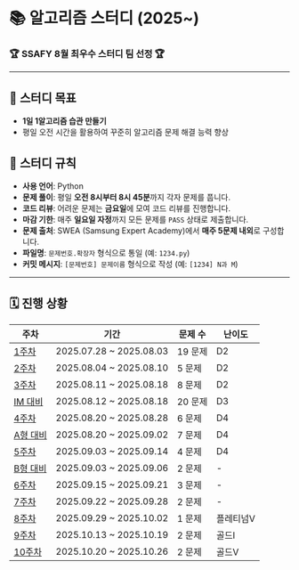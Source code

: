 # 📚 알고리즘 스터디 (2025~)

### 🏆 SSAFY 8월 최우수 스터디 팀 선정 🏆

---

## 🎯 스터디 목표
* **1일 1알고리즘 습관 만들기**
* 평일 오전 시간을 활용하여 꾸준히 알고리즘 문제 해결 능력 향상

## 📝 스터디 규칙
* **사용 언어**: Python
* **문제 풀이**: 평일 **오전 8시부터 8시 45분**까지 각자 문제를 풉니다.
* **코드 리뷰**: 어려운 문제는 **금요일**에 모여 코드 리뷰를 진행합니다.
* **마감 기한**: 매주 **일요일 자정**까지 모든 문제를 `PASS` 상태로 제출합니다.
* **문제 출처**: SWEA (Samsung Expert Academy)에서 **매주 5문제 내외**로 구성합니다.
* **파일명**: `문제번호.확장자` 형식으로 통일 (예: `1234.py`)
* **커밋 메시지**: `[문제번호] 문제이름` 형식으로 작성 (예: `[1234] N과 M`)

---

## 🗓️ 진행 상황
| 주차 | 기간 | 문제 수 | 난이도 |
| --- | --- | --- | --- |
| [1주차](./week-1/) | 2025.07.28 ~ 2025.08.03 | 19 문제 | D2 |
| [2주차](./week-2/) | 2025.08.04 ~ 2025.08.10 | 5 문제 | D2 |
| [3주차](./week-3/) | 2025.08.11 ~ 2025.08.18 | 8 문제 | D2 |
| [IM 대비](./IM/) | 2025.08.12 ~ 2025.08.18 | 20 문제 | D3 |
| [4주차](./week-4/) | 2025.08.20 ~ 2025.08.28 | 6 문제 | D4 |
| [A형 대비](./A/) | 2025.08.20 ~ 2025.09.02 | 7 문제 | D4 |
| [5주차](./week-5/) | 2025.09.03 ~ 2025.09.14 | 4 문제 | D4 |
| [B형 대비](./B/) | 2025.09.03 ~ 2025.09.06 | 2 문제 | - |
| [6주차](./week-6/) | 2025.09.15 ~ 2025.09.21 | 3 문제 | - |
| [7주차](./week-7/) | 2025.09.22 ~ 2025.09.28 | 2 문제 | - |
| [8주차](./week-8/) | 2025.09.29 ~ 2025.10.02 | 1 문제 | 플레티넘V |
| [9주차](./week-9/) | 2025.10.13 ~ 2025.10.19 | 2 문제 | 골드I |
| [10주차](./week-10/) | 2025.10.20 ~ 2025.10.26 | 2 문제 | 골드V |
